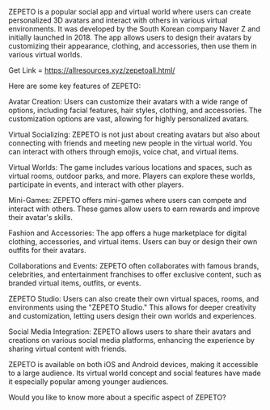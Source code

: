 ZEPETO is a popular social app and virtual world where users can create
personalized 3D avatars and interact with others in various virtual
environments. It was developed by the South Korean company Naver Z and
initially launched in 2018. The app allows users to design their avatars
by customizing their appearance, clothing, and accessories, then use
them in various virtual worlds.

Get Link = https://allresources.xyz/zepetoall.html/

Here are some key features of ZEPETO:

Avatar Creation: Users can customize their avatars with a wide range of
options, including facial features, hair styles, clothing, and
accessories. The customization options are vast, allowing for highly
personalized avatars.

Virtual Socializing: ZEPETO is not just about creating avatars but also
about connecting with friends and meeting new people in the virtual
world. You can interact with others through emojis, voice chat, and
virtual items.

Virtual Worlds: The game includes various locations and spaces, such as
virtual rooms, outdoor parks, and more. Players can explore these
worlds, participate in events, and interact with other players.

Mini-Games: ZEPETO offers mini-games where users can compete and
interact with others. These games allow users to earn rewards and
improve their avatar\'s skills.

Fashion and Accessories: The app offers a huge marketplace for digital
clothing, accessories, and virtual items. Users can buy or design their
own outfits for their avatars.

Collaborations and Events: ZEPETO often collaborates with famous brands,
celebrities, and entertainment franchises to offer exclusive content,
such as branded virtual items, outfits, or events.

ZEPETO Studio: Users can also create their own virtual spaces, rooms,
and environments using the \"ZEPETO Studio.\" This allows for deeper
creativity and customization, letting users design their own worlds and
experiences.

Social Media Integration: ZEPETO allows users to share their avatars and
creations on various social media platforms, enhancing the experience by
sharing virtual content with friends.

ZEPETO is available on both iOS and Android devices, making it
accessible to a large audience. Its virtual world concept and social
features have made it especially popular among younger audiences.

Would you like to know more about a specific aspect of ZEPETO?
